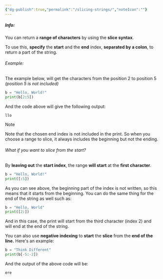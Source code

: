 ```yaml
---
{"dg-publish":true,"permalink":"/slicing-strings/","noteIcon":""}
---
```


##### Info:
You can return a **range of characters** by using the **slice syntax**.

To use this, **specify** the **start** and the **end** index, **separated by a colon**, to return a part of the string.

###### Example:
The example below, will get the characters from the position 2 to position 5 *(position 5 is not included)*

```Python
b = "Hello, World!"
print(b[2:5])
```

And the code above will give the following output:

```
llo
```

> [!Note] 
> Note that the chosen end index is not included in the print. So when you choose a range to slice, it always includes the beginning but not the ending.

###### What if you want to slice from the start?
By **leaving out** the **start index**, the range **will start** at the **first character**.

```Python
b = "Hello, World!"
print([:5])
```

As you can see above, the beginning part of the index is not written, so this means that it starts from the beginning. You can do the same thing for the end of the string as well such as:

```Python
b = "Hello, World"
print([2:])
```

And in this case, the print will start from the third character (index 2) and will end at the end of the string.

You can also use **negative indexing** to **start** the **slice** from the **end of the line.** Here's an example:

```Python
b = "Think Different"
print(b[-5:-2])
```

And the output of the above code will be:

```
ere
```

